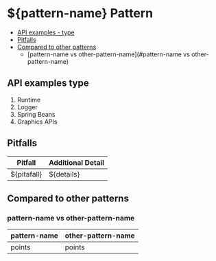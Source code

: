 # ${pattern-name} Pattern

- [API examples - type](#api-examples-type)
- [Pitfalls](#pitfalls)
- [Compared to other patterns](#compared-to-other-patterns)
  * [pattern-name vs other-pattern-name](#pattern-name vs other-pattern-name)

## API examples type
1. Runtime
2. Logger
3. Spring Beans
4. Graphics APIs



## Pitfalls

|Pitfall|Additional Detail|
|----|----|
|${pitafall}|${details}|


## Compared to other patterns


### pattern-name vs other-pattern-name

| pattern-name          | other-pattern-name          |
|-----------------------------------|-------------------------------------|
|points|points|

